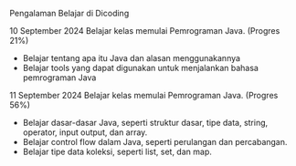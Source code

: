Pengalaman Belajar di Dicoding

10 September 2024
Belajar kelas memulai Pemrograman Java. (Progres 21%)
* Belajar tentang apa itu Java dan alasan menggunakannya
* Belajar tools yang dapat digunakan untuk menjalankan bahasa pemrograman Java

11 September 2024
Belajar kelas memulai Pemrograman Java. (Progres 56%)
* Belajar dasar-dasar Java, seperti struktur dasar, tipe data, string, operator, input output, dan array.
* Belajar control flow dalam Java, seperti perulangan dan percabangan.
* Belajar tipe data koleksi, seperti list, set, dan map.
